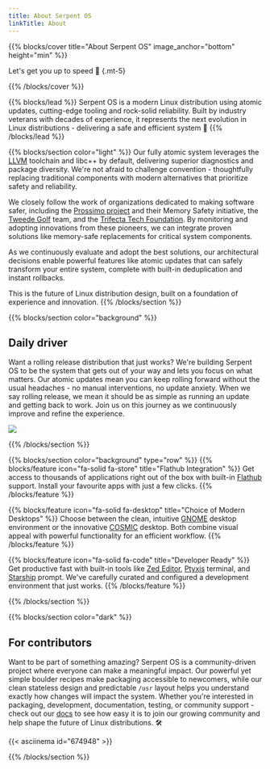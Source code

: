 ```yaml
---
title: About Serpent OS
linkTitle: About
---
```


{{% blocks/cover title="About Serpent OS" image_anchor="bottom" height="min" %}}

Let's get you up to speed 🚀
{.mt-5}

{{% /blocks/cover %}}

{{% blocks/lead %}}
Serpent OS is a modern Linux distribution using atomic updates, cutting-edge tooling and rock-solid reliability. Built by industry veterans with decades of experience, it represents the next evolution in Linux distributions - delivering a safe and efficient system 🐍
{{% /blocks/lead %}}

{{% blocks/section color="light" %}}
Our fully atomic system leverages the [LLVM](https://llvm.org/) toolchain and libc++ by default, delivering superior diagnostics and package diversity. We're not afraid to challenge convention - thoughtfully replacing traditional components with modern alternatives that prioritize safety and reliability.

We closely follow the work of organizations dedicated to making software safer, including the [Prossimo project](https://www.memorysafety.org/) and their Memory Safety initiative, the [Tweede Golf](https://tweedegolf.nl/en) team, and the [Trifecta Tech Foundation](https://trifectatech.org/). By monitoring and adopting innovations from these pioneers, we can integrate proven solutions like memory-safe replacements for critical system components.

As we continuously evaluate and adopt the best solutions, our architectural decisions enable powerful features like atomic updates that can safely transform your entire system, complete with built-in deduplication and instant rollbacks.

This is the future of Linux distribution design, built on a foundation of experience and innovation.
{{% /blocks/section %}}

{{% blocks/section color="background" %}}
## Daily driver

Want a rolling release distribution that just works? We're building Serpent OS to be the system that gets out of your way and lets you focus on what matters. Our atomic updates mean you can keep rolling forward without the usual headaches - no manual interventions, no update anxiety. When we say rolling release, we mean it should be as simple as running an update and getting back to work. Join us on this journey as we continuously improve and refine the experience.

<div class="text-center">
  <img class="img-fluid" src="gnome_prealpha_dark.png" />
</div>

{{% /blocks/section %}}

{{% blocks/section color="background" type="row" %}}
{{% blocks/feature icon="fa-solid fa-store" title="Flathub Integration" %}}
Get access to thousands of applications right out of the box with built-in [Flathub](https://flathub.org) support. Install your favourite apps with just a few clicks.
{{% /blocks/feature %}}

{{% blocks/feature icon="fa-solid fa-desktop" title="Choice of Modern Desktops" %}}
Choose between the clean, intuitive [GNOME](https://www.gnome.org/) desktop environment or the innovative [COSMIC](https://cosmic.system76.com/) desktop. Both combine visual appeal with powerful functionality for an efficient workflow.
{{% /blocks/feature %}}

{{% blocks/feature icon="fa-solid fa-code" title="Developer Ready" %}}
Get productive fast with built-in tools like [Zed Editor](https://zed.dev/), [Ptyxis](https://gitlab.gnome.org/chergert/ptyxis) terminal, and [Starship](https://starship.rs/) prompt. We've carefully curated and configured a development environment that just works.
{{% /blocks/feature %}}

{{% /blocks/section %}}

{{% blocks/section color="dark" %}}

## For contributors

Want to be part of something amazing? Serpent OS is a community-driven project where everyone can make a meaningful impact. Our powerful yet simple boulder recipes make packaging accessible to newcomers, while our clean stateless design and predictable `/usr` layout helps you understand exactly how changes will impact the system. Whether you're interested in packaging, development, documentation, testing, or community support - check out our [docs](/docs) to see how easy it is to join our growing community and help shape the future of Linux distributions. 🛠️

{{< asciinema id="674948" >}}

{{% /blocks/section %}}
